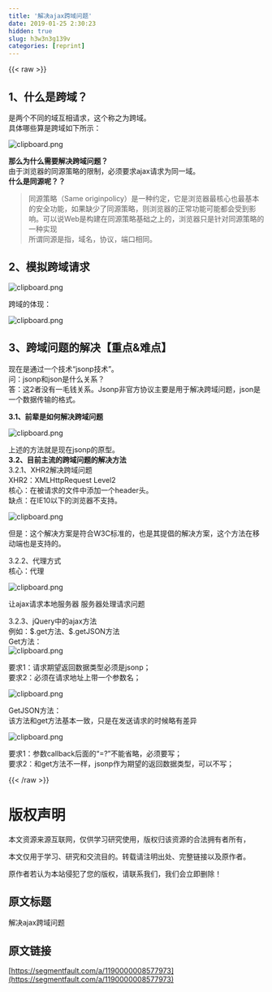 ```yaml
---
title: '解决ajax跨域问题' 
date: 2019-01-25 2:30:23
hidden: true
slug: h3w3n3g139v
categories: [reprint]
---
```


{{< raw >}}

                    
<h2 id="articleHeader0">1、什么是跨域？</h2>
<p>是两个不同的域互相请求，这个称之为跨域。<br>具体哪些算是跨域如下所示：</p>
<p><span class="img-wrap"><img data-src="/img/bVJ9Em?w=869&amp;h=525" src="https://static.alili.tech/img/bVJ9Em?w=869&amp;h=525" alt="clipboard.png" title="clipboard.png" style="cursor: pointer; display: inline;"></span></p>
<p><strong>那么为什么需要解决跨域问题？</strong><br>由于浏览器的同源策略的限制，必须要求ajax请求为同一域。<br><strong>什么是同源呢？？</strong></p>
<blockquote><p>同源策略（Same originpolicy）是一种约定，它是浏览器最核心也最基本的安全功能，如果缺少了同源策略，则浏览器的正常功能可能都会受到影响。可以说Web是构建在同源策略基础之上的，浏览器只是针对同源策略的一种实现<br>所谓同源是指，域名，协议，端口相同。</p></blockquote>
<h2 id="articleHeader1">2、模拟跨域请求</h2>
<p><span class="img-wrap"><img data-src="/img/bVJ9EO?w=898&amp;h=271" src="https://static.alili.tech/img/bVJ9EO?w=898&amp;h=271" alt="clipboard.png" title="clipboard.png" style="cursor: pointer; display: inline;"></span></p>
<p>跨域的体现：</p>
<p><span class="img-wrap"><img data-src="/img/bVJ9EU?w=897&amp;h=57" src="https://static.alili.tech/img/bVJ9EU?w=897&amp;h=57" alt="clipboard.png" title="clipboard.png" style="cursor: pointer; display: inline;"></span></p>
<h2 id="articleHeader2">3、跨域问题的解决【重点&amp;难点】</h2>
<p>现在是通过一个技术“jsonp技术”。<br>问：jsonp和json是什么关系？<br>答：这2者没有一毛钱关系。Jsonp非官方协议主要是用于解决跨域问题，json是一个数据传输的格式。</p>
<p><strong>3.1、前辈是如何解决跨域问题</strong></p>
<p><span class="img-wrap"><img data-src="/img/bVJ9Fk?w=895&amp;h=413" src="https://static.alili.tech/img/bVJ9Fk?w=895&amp;h=413" alt="clipboard.png" title="clipboard.png" style="cursor: pointer; display: inline;"></span></p>
<p>上述的方法就是现在jsonp的原型。<br><strong>3.2、目前主流的跨域问题的解决方法</strong><br>3.2.1、XHR2解决跨域问题<br>XHR2：XMLHttpRequest Level2<br>核心：在被请求的文件中添加一个header头。<br>缺点：在IE10以下的浏览器不支持。</p>
<p><span class="img-wrap"><img data-src="/img/bVJ9FN?w=638&amp;h=73" src="https://static.alili.tech/img/bVJ9FN?w=638&amp;h=73" alt="clipboard.png" title="clipboard.png" style="cursor: pointer; display: inline;"></span></p>
<p>但是：这个解决方案是符合W3C标准的，也是其提倡的解决方案，这个方法在移动端也是支持的。</p>
<p>3.2.2、代理方式<br>核心：代理</p>
<p><span class="img-wrap"><img data-src="/img/bVJ9FT?w=625&amp;h=282" src="https://static.alili.tech/img/bVJ9FT?w=625&amp;h=282" alt="clipboard.png" title="clipboard.png" style="cursor: pointer; display: inline;"></span></p>
<p>让ajax请求本地服务器  服务器处理请求问题</p>
<p>3.2.3、jQuery中的ajax方法<br>例如：$.get方法、$.getJSON方法<br>Get方法：<br><span class="img-wrap"><img data-src="/img/bVJ9F7?w=689&amp;h=127" src="https://static.alili.tech/img/bVJ9F7?w=689&amp;h=127" alt="clipboard.png" title="clipboard.png" style="cursor: pointer; display: inline;"></span></p>
<p>要求1：请求期望返回数据类型必须是jsonp；<br>要求2：必须在请求地址上带一个参数名；</p>
<p><span class="img-wrap"><img data-src="/img/bVJ9Gc?w=695&amp;h=308" src="https://static.alili.tech/img/bVJ9Gc?w=695&amp;h=308" alt="clipboard.png" title="clipboard.png" style="cursor: pointer; display: inline;"></span></p>
<p>GetJSON方法：<br>该方法和get方法基本一致，只是在发送请求的时候略有差异</p>
<p><span class="img-wrap"><img data-src="/img/bVJ9Gq?w=691&amp;h=227" src="https://static.alili.tech/img/bVJ9Gq?w=691&amp;h=227" alt="clipboard.png" title="clipboard.png" style="cursor: pointer; display: inline;"></span></p>
<p>要求1：参数callback后面的“=?”不能省略，必须要写；<br>要求2：和get方法不一样，jsonp作为期望的返回数据类型，可以不写；</p>

                
{{< /raw >}}

# 版权声明
本文资源来源互联网，仅供学习研究使用，版权归该资源的合法拥有者所有，

本文仅用于学习、研究和交流目的。转载请注明出处、完整链接以及原作者。

原作者若认为本站侵犯了您的版权，请联系我们，我们会立即删除！

## 原文标题
解决ajax跨域问题

## 原文链接
[https://segmentfault.com/a/1190000008577973](https://segmentfault.com/a/1190000008577973)

